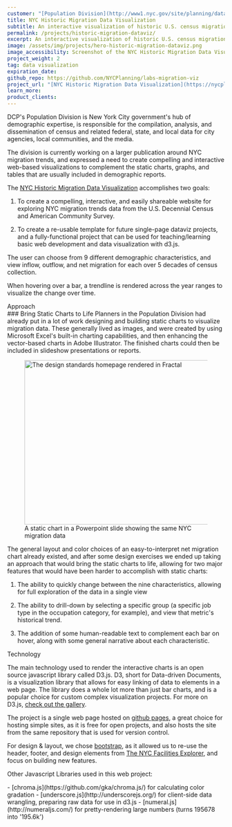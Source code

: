 ```yaml
---
customer: "[Population Division](http://www1.nyc.gov/site/planning/data-maps/nyc-population.page)"
title: NYC Historic Migration Data Visualization
subtitle: An interactive visualization of historic U.S. census migration data for New York City
permalink: /projects/historic-migration-dataviz/
excerpt: An interactive visualization of historic U.S. census migration data for New York City
image: /assets/img/projects/hero-historic-migration-dataviz.png
image_accessibility: Screenshot of the NYC Historic Migration Data Visualization
project_weight: 2
tag: data visualization
expiration_date:
github_repo: https://github.com/NYCPlanning/labs-migration-viz
project_url: "[NYC Historic Migration Data Visualization](https://nycplanning.github.io/labs-migration-viz/)"
learn_more:
product_clients:
---
```


DCP's Population Division is New York City government's hub of demographic expertise, is responsible for the compilation, analysis, and dissemination of census and related federal, state, and local data for city agencies, local communities, and the media.

The division is currently working on a larger publication around NYC migration trends, and expressed a need to create compelling and interactive web-based visualizations to complement the static charts, graphs, and tables that are usually included in demographic reports.

The [NYC Historic Migration Data Visualization](https://nycplanning.github.io/labs-migration-viz/) accomplishes two goals:

1. To create a compelling, interactive, and easily shareable website for exploring NYC migration trends data from the U.S. Decennial Census and American Community Survey.

2. To create a re-usable template for future single-page dataviz projects, and a fully-functional project that can be used for teaching/learning basic web development and data visualization with d3.js.

The user can choose from 9 different demographic characteristics, and view inflow, outflow, and net migration for each over 5 decades of census collection.  

When hovering over a bar, a trendline is rendered across the year ranges to visualize the change over time.

<div class="small-caps">Approach</div>
### Bring Static Charts to Life
Planners in the Population Division had already put in a lot of work designing and building static charts to visualize migration data.  These generally lived as images, and were created by using Microsoft Excel's built-in charting capabilities, and then enhancing the vector-based charts in Adobe Illustrator.  The finished charts could then be included in slideshow presentations or reports.


<figure>
  <img src="{{site.baseurl}}/assets/projects/historic-migration-dataviz/static-chart.png" alt="The design standards homepage rendered in Fractal" width="624" height="380" />
  <figcaption>A static chart in a Powerpoint slide showing the same NYC migration data</figcaption>
</figure>

The general layout and color choices of an easy-to-interpret net migration chart already existed, and after some design exercises we ended up taking an approach that would bring the static charts to life, allowing for two major features that would have been harder to accomplish with static charts:

1. The ability to quickly change between the nine characteristics, allowing for full exploration of the data in a single view

2. The ability to drill-down by selecting a specific group (a specific job type in the occupation category, for example), and view that metric's historical trend.

3. The addition of some human-readable text to complement each bar on hover, along with some general narrative about each characteristic.

<div class="small-caps">Technology</div>

The main technology used to render the interactive charts is an open source javascript library called D3.js.  D3, short for Data-driven Documents, is a visualization library that allows for easy linking of data to elements in a web page.  The library does a whole lot more than just bar charts, and is a popular choice for custom complex visualization projects.  For more on D3.js, [check out the gallery](https://github.com/d3/d3/wiki/Gallery).

The project is a single web page hosted on [github pages](https://pages.github.com/), a great choice for hosting simple sites, as it is free for open projects, and also hosts the site from the same repository that is used for version control.  

For design & layout, we chose [bootstrap](http://getbootstrap.com/), as it allowed us to re-use the header, footer, and design elements from [The NYC Facilities Explorer](https://capitalplanning.nyc/facilities), and focus on building new features.

<p>Other Javascript Libraries used in this web project:</p>
- [chroma.js](https://github.com/gka/chroma.js/) for calculating color gradation
- [underscore.js](http://underscorejs.org/) for client-side data wrangling, preparing raw data for use in d3.js
- [numeral.js](http://numeraljs.com/) for pretty-rendering large numbers (turns 195678 into '195.6k')
